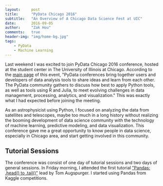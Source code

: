 ```yaml
---
layout:     post
title:      "PyData Chicago 2016"
subtitle:   "An Overview of A Chicago Data Science Fest at UIC"
date:       2016-09-05
author:     "Zak Hou"
comments:   true
header-img: "img/home-bg.jpg"
tags:
    - PyData
    - Machine Learning
---
```


Last weekend I was excited to join PyData Chicago 2016 conference, hosted at the 
student center in The University of Illinois at Chicago. According to the 
[main page](http://pydata.org/chicago2016/) of this event, "PyData conferences 
bring together users and developers of data analysis tools to share ideas and 
learn from each other. The PyData community gathers to discuss how best to apply 
Python tools, as well as tools using R and Julia, to meet evolving challenges in 
data management, processing, analytics, and visualization." This was exactly what I had expected before joining the meeting. 

As an astrophysicist using Python, I
focused on analyzing the data from satellites and telescopes, maybe too much in 
a long history without realizing the booming development of data science community
with the technology of machine learning, predictive modeling, and data 
visualization. This conference gave me a great opportunity to know people in data
science, especially in Chicago area, and start getting involved in this community.


## Tutorial Sessions

The conference was consist of one day of tutorial sessions and two days of 
general sessions. In Friday morning, I attended the first tutorial 
["Pandas: .head() to .tail()"](http://pydata.org/chicago2016/schedule/presentation/32/) 
lead by Tom Augspurger. I started using Pandas from Kaggle competitions.


